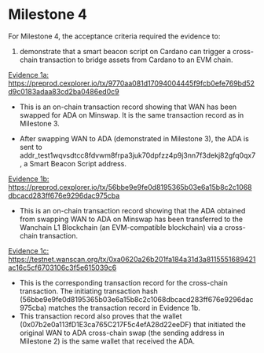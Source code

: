 # Milestone 4

For Milestone 4, the acceptance criteria required the evidence to:

1.	demonstrate that a smart beacon script on Cardano can trigger a cross-chain transaction to bridge assets from Cardano to an EVM chain.

<ins>Evidence 1a: https://preprod.cexplorer.io/tx/9770aa081d17094004445f9fcb0efe769bd52d9c0183adaa83cd2ba0486ed0c9</ins>

-	This is an on-chain transaction record showing that WAN has been swapped for ADA on Minswap. It is the same transaction record as in Milestone 3.

-	After swapping WAN to ADA (demonstrated in Milestone 3), the ADA is sent to addr_test1wqvsdtcc8fdvwm8frpa3juk70dpfzz4p9j3nn7f3dekj82gfq0qx7, a Smart Beacon Script address.

<ins>Evidence 1b: https://preprod.cexplorer.io/tx/56bbe9e9fe0d8195365b03e6a15b8c2c1068dbcacd283ff676e9296dac975cba</ins> 

-	This is an on-chain transaction record showing that the ADA obtained from swapping WAN to ADA on Minswap has been transferred to the Wanchain L1 Blockchain (an EVM-compatible blockchain) via a cross-chain transaction.

<ins>Evidence 1c: https://testnet.wanscan.org/tx/0xa0620a26b201fa184a31d3a8115551689421ac16c5cf6703106c3f5e615039c6</ins>

-	This is the corresponding transaction record for the cross-chain transaction. The initiating transaction hash (56bbe9e9fe0d8195365b03e6a15b8c2c1068dbcacd283ff676e9296dac975cba) matches the transaction record in Evidence 1b.
-	This transaction record also proves that the wallet (0x07b2e0a113fD1E3ca765C217F5c4efA28d22eeDF) that initiated the original WAN to ADA cross-chain swap (the sending address in Milestone 2) is the same wallet that received the ADA.
